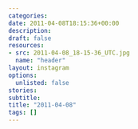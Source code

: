 ```yaml
---
categories:
date: 2011-04-08T18:15:36+00:00
description:
draft: false
resources:
- src: 2011-04-08_18-15-36_UTC.jpg
  name: "header"
layout: instagram
options:
  unlisted: false
stories:
subtitle:
title: "2011-04-08"
tags: []
---
```


 
